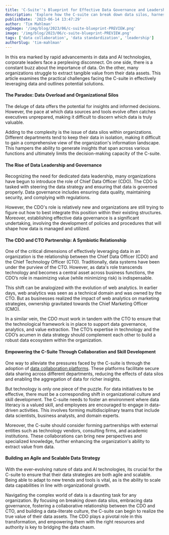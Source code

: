 ```yaml
---
title: 'C-Suite''s Blueprint for Effective Data Governance and Leadership'
description: 'Explore how the C-suite can break down data silos, harness data assets, enhance governance, and foster data literacy.'
publishDate: '2023-06-14 13:47:29'
author: 'Tim Mahlman'
ogImage: '/img/blog/2023/06/c-suite-blueprint-PREVIEW.png'
image: '/img/blog/2023/06/c-suite-blueprint-PREVIEW.png'
tags: ['data collaboration', 'data standardization', 'leadership']
authorSlug: 'tim-mahlman'
---
```

In this era marked by rapid advancements in data and AI technologies, corporate leaders face a perplexing disconnect. On one side, there is a constant buzz about the importance of data. On the other, many organizations struggle to extract tangible value from their data assets. This article examines the practical challenges facing the C-suite in effectively leveraging data and outlines potential solutions.

#### The Paradox: Data Overload and Organizational Silos

The deluge of data offers the potential for insights and informed decisions. However, the pace at which data sources and tools evolve often catches executives unprepared, making it difficult to discern which data is truly valuable.

Adding to the complexity is the issue of data silos within organizations. Different departments tend to keep their data in isolation, making it difficult to gain a comprehensive view of the organization's information landscape. This hampers the ability to generate insights that span across various functions and ultimately limits the decision-making capacity of the C-suite.

#### The Rise of Data Leadership and Governance

Recognizing the need for dedicated data leadership, many organizations have begun to introduce the role of Chief Data Officer (CDO). The CDO is tasked with steering the data strategy and ensuring that data is governed properly. Data governance includes ensuring data quality, maintaining security, and complying with regulations.

However, the CDO's role is relatively new and organizations are still trying to figure out how to best integrate this position within their existing structures. Moreover, establishing effective data governance is a significant undertaking, involving the development of policies and procedures that will shape how data is managed and utilized.

#### The CDO and CTO Partnership: A Symbiotic Relationship

One of the critical dimensions of effectively leveraging data in an organization is the relationship between the Chief Data Officer (CDO) and the Chief Technology Officer (CTO). Traditionally, data systems have been under the purview of the CTO. However, as data's role transcends technology and becomes a central asset across business functions, the CDO’s role in maximizing value (while minimizing risk) is indispensable.

This shift can be analogized with the evolution of web analytics. In earlier days, web analytics was seen as a technical domain and was owned by the CTO. But as businesses realized the impact of web analytics on marketing strategies, ownership gravitated towards the Chief Marketing Officer (CMO).

In a similar vein, the CDO must work in tandem with the CTO to ensure that the technological framework is in place to support data governance, analytics, and value extraction. The CTO’s expertise in technology and the CDO’s acumen in data strategy should complement each other to build a robust data ecosystem within the organization.

#### Empowering the C-Suite Through Collaboration and Skill Development

One way to alleviate the pressures faced by the C-suite is through the adoption of [data collaboration platforms](/blog/data-collaboration-platform). These platforms facilitate secure data sharing across different departments, reducing the effects of data silos and enabling the aggregation of data for richer insights.

But technology is only one piece of the puzzle. For data initiatives to be effective, there must be a corresponding shift in organizational culture and skill development. The C-suite needs to foster an environment where data literacy is a valued skill, and employees are encouraged to engage in data-driven activities. This involves forming multidisciplinary teams that include data scientists, business analysts, and domain experts.

Moreover, the C-suite should consider forming partnerships with external entities such as technology vendors, consulting firms, and academic institutions. These collaborations can bring new perspectives and specialized knowledge, further enhancing the organization's ability to extract value from data.

#### Building an Agile and Scalable Data Strategy

With the ever-evolving nature of data and AI technologies, its crucial for the C-suite to ensure that their data strategies are both agile and scalable. Being able to adapt to new trends and tools is vital, as is the ability to scale data capabilities in line with organizational growth.

Navigating the complex world of data is a daunting task for any organization. By focusing on breaking down data silos, embracing data governance, fostering a collaborative relationship between the CDO and CTO, and building a data-literate culture, the C-suite can begin to realize the true value of their data assets. The CDO plays a pivotal role in this transformation, and empowering them with the right resources and authority is key to bridging the data chasm.
